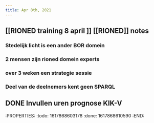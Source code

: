 ```yaml
---
title: Apr 8th, 2021
---
```


## [[RIONED training 8 april ]] [[RIONED]] notes
### Stedelijk licht is een ander BOR domein
### 2 mensen zijn rioned domein experts
### over 3 weken een strategie sessie
### Deel van de deelnemers kent geen SPARQL
###
## DONE Invullen uren prognose KIK-V
:PROPERTIES:
:todo: 1617868603178
:done: 1617868610590
:END:
##
